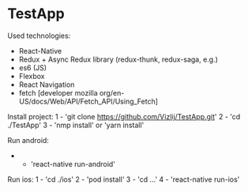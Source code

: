 # TestApp
Used technologies:
* React-Native
* Redux + Async Redux library (redux-thunk, redux-saga, e.g.)
* es6 (JS)
* Flexbox
* React Navigation
* fetch [developer mozilla org/en-US/docs/Web/API/Fetch_API/Using_Fetch]


Install project:
  1 - 'git clone https://github.com/Vizlij/TestApp.git'
  2 - 'cd ./TestApp'
  3 - 'nmp install' or 'yarn install'

Run android:
  * - 'react-native run-android'
  
Run ios: 
  1 - 'cd ./ios'
  2 - 'pod install'
  3 - 'cd ...'
  4 - 'react-native run-ios'

